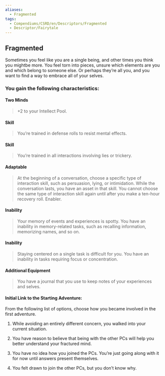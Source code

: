 ```yaml
---
aliases:
  - Fragmented
tags:
  - Compendiums/CSRD/en/Descriptors/Fragmented
  - Descriptor/Fairytale
---
```

  
## Fragmented    
Sometimes you feel like you are a single being, and other times you think you mightbe more. You feel torn into pieces, unsure which elements are you and which belong to someone else. Or perhaps they’re all you, and you want to find a way to embrace all of your selves.  
### You gain the following characteristics:  
#### Two Minds  
>+2 to your Intellect Pool.  
#### Skill  
>You’re trained in defense rolls to resist mental effects.  
#### Skill   
>You’re trained in all interactions involving lies or trickery.  
#### Adaptable  
>At the beginning of a conversation, choose a specific type of interaction skill, such as persuasion, lying, or intimidation. While the conversation lasts, you have an asset in that skill. You cannot choose the same type of interaction skill again until after you make a ten-hour recovery roll. Enabler.  
#### Inability   
>Your memory of events and experiences is spotty. You have an inability in memory-related tasks, such as recalling information, memorizing names, and so on.  
#### Inability   
>Staying centered on a single task is difficult for you. You have an inability in tasks requiring focus or concentration.  
#### Additional Equipment   
>You have a journal that you use to keep notes of your experiences and selves.  
#### Initial Link to the Starting Adventure:  
From the following list of options, choose how you became involved in the first adventure.  
1. While avoiding an entirely different concern, you walked into your current situation.  
2. You have reason to believe that being with the other PCs will help you better understand your fractured mind.  
3. You have no idea how you joined the PCs. You’re just going along with it for now until answers present themselves.  
4. You felt drawn to join the other PCs, but you don’t know why.  
  
  
